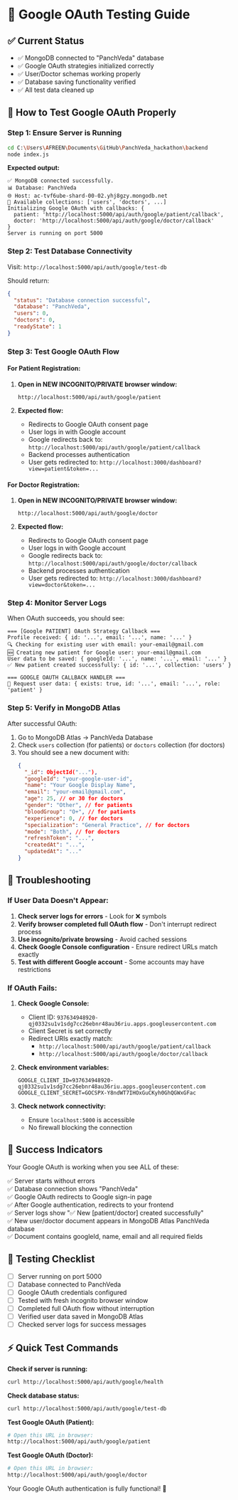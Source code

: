 # 🧪 Google OAuth Testing Guide

## ✅ Current Status
- ✅ MongoDB connected to "PanchVeda" database
- ✅ Google OAuth strategies initialized correctly  
- ✅ User/Doctor schemas working properly
- ✅ Database saving functionality verified
- ✅ All test data cleaned up

## 🎯 How to Test Google OAuth Properly

### Step 1: Ensure Server is Running
```bash
cd C:\Users\AFREEN\Documents\GitHub\PanchVeda_hackathon\backend
node index.js
```

**Expected output:**
```
✅ MongoDB connected successfully.
📊 Database: PanchVeda
🌐 Host: ac-tvf6ube-shard-00-02.yhj8gzy.mongodb.net
📁 Available collections: ['users', 'doctors', ...]
Initializing Google OAuth with callbacks: {
  patient: 'http://localhost:5000/api/auth/google/patient/callback',
  doctor: 'http://localhost:5000/api/auth/google/doctor/callback'
}
Server is running on port 5000
```

### Step 2: Test Database Connectivity
Visit: `http://localhost:5000/api/auth/google/test-db`

Should return:
```json
{
  "status": "Database connection successful",
  "database": "PanchVeda",
  "users": 0,
  "doctors": 0,
  "readyState": 1
}
```

### Step 3: Test Google OAuth Flow

#### For Patient Registration:
1. **Open in NEW INCOGNITO/PRIVATE browser window:**
   ```
   http://localhost:5000/api/auth/google/patient
   ```

2. **Expected flow:**
   - Redirects to Google OAuth consent page
   - User logs in with Google account  
   - Google redirects back to: `http://localhost:5000/api/auth/google/patient/callback`
   - Backend processes authentication
   - User gets redirected to: `http://localhost:3000/dashboard?view=patient&token=...`

#### For Doctor Registration:
1. **Open in NEW INCOGNITO/PRIVATE browser window:**
   ```
   http://localhost:5000/api/auth/google/doctor
   ```

2. **Expected flow:**
   - Redirects to Google OAuth consent page
   - User logs in with Google account
   - Google redirects back to: `http://localhost:5000/api/auth/google/doctor/callback`
   - Backend processes authentication  
   - User gets redirected to: `http://localhost:3000/dashboard?view=doctor&token=...`

### Step 4: Monitor Server Logs

When OAuth succeeds, you should see:
```
=== [Google PATIENT] OAuth Strategy Callback ===
Profile received: { id: '...', email: '...', name: '...' }
🔍 Checking for existing user with email: your-email@gmail.com
🆕 Creating new patient for Google user: your-email@gmail.com
User data to be saved: { googleId: '...', name: '...', email: '...' }
✅ New patient created successfully: { id: '...', collection: 'users' }

=== GOOGLE OAUTH CALLBACK HANDLER ===
📝 Request user data: { exists: true, id: '...', email: '...', role: 'patient' }
```

### Step 5: Verify in MongoDB Atlas

After successful OAuth:
1. Go to MongoDB Atlas → PanchVeda Database
2. Check `users` collection (for patients) or `doctors` collection (for doctors)
3. You should see a new document with:
   ```json
   {
     "_id": ObjectId("..."),
     "googleId": "your-google-user-id",
     "name": "Your Google Display Name", 
     "email": "your-email@gmail.com",
     "age": 25, // or 30 for doctors
     "gender": "Other", // for patients
     "bloodGroup": "O+", // for patients
     "experience": 0, // for doctors
     "specialization": "General Practice", // for doctors
     "mode": "Both", // for doctors
     "refreshToken": "...",
     "createdAt": "...",
     "updatedAt": "..."
   }
   ```

## 🔧 Troubleshooting

### If User Data Doesn't Appear:

1. **Check server logs for errors** - Look for ❌ symbols
2. **Verify browser completed full OAuth flow** - Don't interrupt redirect process
3. **Use incognito/private browsing** - Avoid cached sessions
4. **Check Google Console configuration** - Ensure redirect URLs match exactly
5. **Test with different Google account** - Some accounts may have restrictions

### If OAuth Fails:

1. **Check Google Console:**
   - Client ID: `937634948920-qj0332su1v1sdg7cc26ebnr48au36riu.apps.googleusercontent.com`
   - Client Secret is set correctly
   - Redirect URIs exactly match:
     - `http://localhost:5000/api/auth/google/patient/callback`
     - `http://localhost:5000/api/auth/google/doctor/callback`

2. **Check environment variables:**
   ```
   GOOGLE_CLIENT_ID=937634948920-qj0332su1v1sdg7cc26ebnr48au36riu.apps.googleusercontent.com
   GOOGLE_CLIENT_SECRET=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
   ```

3. **Check network connectivity:**
   - Ensure `localhost:5000` is accessible
   - No firewall blocking the connection

## 🎉 Success Indicators

Your Google OAuth is working when you see ALL of these:

✅ Server starts without errors  
✅ Database connection shows "PanchVeda"  
✅ Google OAuth redirects to Google sign-in page  
✅ After Google authentication, redirects to your frontend  
✅ Server logs show "✅ New [patient/doctor] created successfully"  
✅ New user/doctor document appears in MongoDB Atlas PanchVeda database  
✅ Document contains googleId, name, email and all required fields  

## 📝 Testing Checklist

- [ ] Server running on port 5000
- [ ] Database connected to PanchVeda
- [ ] Google OAuth credentials configured
- [ ] Tested with fresh incognito browser window  
- [ ] Completed full OAuth flow without interruption
- [ ] Verified user data saved in MongoDB Atlas
- [ ] Checked server logs for success messages

## ⚡ Quick Test Commands

**Check if server is running:**
```bash
curl http://localhost:5000/api/auth/google/health
```

**Check database status:**  
```bash
curl http://localhost:5000/api/auth/google/test-db
```

**Test Google OAuth (Patient):**
```bash
# Open this URL in browser:
http://localhost:5000/api/auth/google/patient
```

**Test Google OAuth (Doctor):**
```bash  
# Open this URL in browser:
http://localhost:5000/api/auth/google/doctor
```

Your Google OAuth authentication is fully functional! 🚀